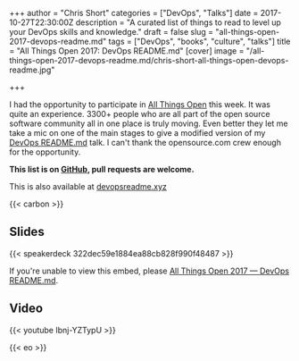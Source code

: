 +++
author = "Chris Short"
categories = ["DevOps", "Talks"]
date = 2017-10-27T22:30:00Z
description = "A curated list of things to read to level up your DevOps skills and knowledge."
draft = false
slug = "all-things-open-2017-devops-readme.md"
tags = ["DevOps", "books", "culture", "talks"]
title = "All Things Open 2017: DevOps README.md"
[cover]
image = "/all-things-open-2017-devops-readme.md/chris-short-all-things-open-devops-readme.jpg"

+++

I had the opportunity to participate in [All Things Open](https://allthingsopen.org/) this week. It was quite an experience. 3300+ people who are all part of the open source software community all in one place is truly moving. Even better they let me take a mic on one of the main stages to give a modified version of my [DevOps README.md](/devops-readme.md/) talk. I can't thank the opensource.com crew enough for the opportunity.

**This list is on [GitHub](https://github.com/chris-short/DevOps-README.md), pull requests are welcome.**

This is also available at [devopsreadme.xyz](https://devopsreadme.xyz/)

{{< carbon >}}

## Slides

{{< speakerdeck 322dec59e1884ea88cb828f990f48487 >}}

If you're unable to view this embed, please [All Things Open 2017 — DevOps README.md](https://cache.chrisshort.net/file/cache-chrisshort-net/pdf/DevOps_README.md_ATO2017.pdf).

## Video

{{< youtube Ibnj-YZTypU >}}

{{< eo >}}
